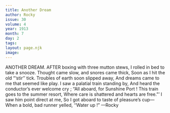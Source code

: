 ```yaml
---
title: Another Dream
author: Rocky
issue: 30
volume: 4
year: 1913
month: 7
day: 2
tags:
layout: page.njk
image:
---
```

ANOTHER DREAM.    AFTER boxing with three mutton stews, I rolled in bed to take a snooze. Thought came slow, and snores came thick, Soon as I hit the old “‘stir’’ tick. Troubles of earth soon slipped away, And dreams came to me that seemed like play. I saw a palatial train standing by, And heard the conductor’s ever welcome cry ; “All aboard, for Sunshine Port ! This train goes to the summer resort, Where care is shattered and hearts are free.”’ I saw him point direct at me, So I got aboard to taste of pleasure’s cup— When a bold, bad runner yelled, ‘‘Water up !” —Rocky 
